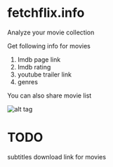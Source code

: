 fetchflix.info
==============

Analyze your movie collection

Get following info for movies
1. Imdb page link
2. Imdb rating
3. youtube trailer link
4. genres

You can also share movie list

![alt tag](http://i.imgur.com/5H2lvD6.png)

TODO
==============
subtitles download link for movies
